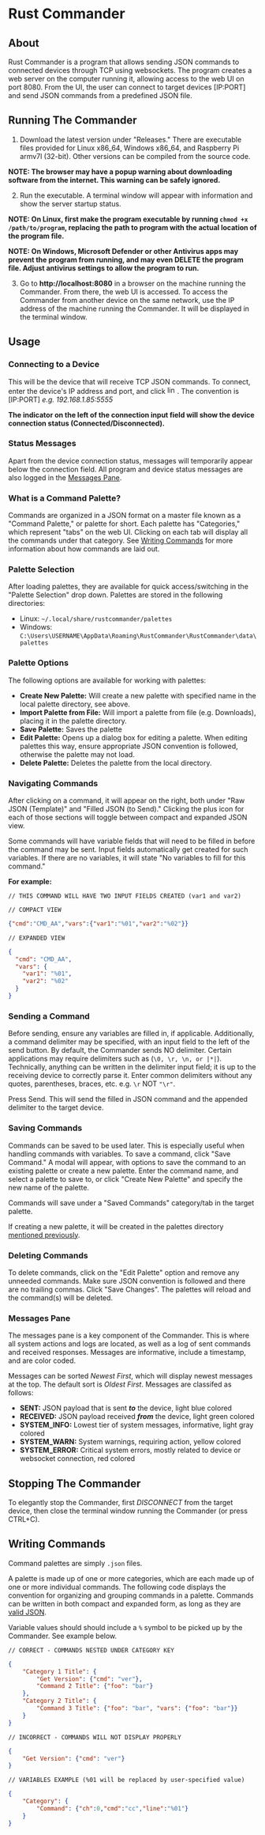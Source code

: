 # Rust Commander

## About

Rust Commander is a program that allows sending JSON commands to connected devices through TCP using websockets.
The program creates a web server on the computer running it, allowing access to the web UI on port 8080.
From the UI, the user can connect to target devices [IP:PORT] and send JSON commands from a predefined JSON file.

## Running The Commander

1. Download the latest version under "Releases." There are executable files provided for Linux x86_64, Windows x86_64, and Raspberry Pi armv7l (32-bit). Other versions can be compiled from the source code.

**NOTE: The browser may have a popup warning about downloading software from the internet. This warning can be safely ignored.**

2. Run the executable. A terminal window will appear with information and show the server startup status.

**NOTE: On Linux, first make the program executable by running `chmod +x /path/to/program`, replacing the path to program with the actual location of the program file.**

**NOTE: On Windows, Microsoft Defender or other Antivirus apps may prevent the program from running, and may even DELETE the program file. Adjust antivirus settings to allow the program to run.**

3. Go to **http://localhost:8080** in a browser on the machine running the Commander. From there, the web UI is accessed. To access the Commander from another device on the same network, use the IP address of the machine running the Commander. It will be displayed in the terminal window.

## Usage

### Connecting to a Device

This will be the device that will receive TCP JSON commands. To connect, enter the device's IP address and port, and click 
<img src="https://raw.githubusercontent.com/FortAwesome/Font-Awesome/6.x/svgs/solid/link.svg" width="16" height="16" alt="link icon">
. The convention is [IP:PORT] _e.g. 192.168.1.85:5555_

**The indicator on the left of the connection input field will show the device connection status (Connected/Disconnected).**

### Status Messages

Apart from the device connection status, messages will temporarily appear below the connection field. All program and device status messages are also logged in the [Messages Pane](#messages-pane).

### What is a Command Palette?

Commands are organized in a JSON format on a master file known as a "Command Palette," or palette for short. Each palette has "Categories," which represent "tabs" on the web UI. Clicking on each tab will display all the commands under that category. See [Writing Commands](#writing-commands) for more information about how commands are laid out.

### Palette Selection

After loading palettes, they are available for quick access/switching in the "Palette Selection" drop down. Palettes are stored in the following directories:

- Linux: `~/.local/share/rustcommander/palettes`
- Windows: `C:\Users\USERNAME\AppData\Roaming\RustCommander\RustCommander\data\palettes`

### Palette Options

The following options are available for working with palettes:  

- **Create New Palette:** Will create a new palette with specified name in the local palette directory, see above.
- **Import Palette from File:** Will import a palette from file (e.g. Downloads), placing it in the palette directory.
- **Save Palette:** Saves the palette
- **Edit Palette:** Opens up a dialog box for editing a palette. When editing palettes this way, ensure appropriate JSON convention is followed, otherwise the palette may not load.
- **Delete Palette:** Deletes the palette from the local directory.

### Navigating Commands

After clicking on a command, it will appear on the right, both under "Raw JSON (Template)" and "Filled JSON (to Send)." Clicking the plus icon for each of those sections will toggle between compact and expanded JSON view.

Some commands will have variable fields that will need to be filled in before the command may be sent. Input fields automatically get created for such variables. If there are no variables, it will state "No variables to fill for this command."

**For example:**

`// THIS COMMAND WILL HAVE TWO INPUT FIELDS CREATED (var1 and var2)`

`// COMPACT VIEW`

```json
{"cmd":"CMD_AA","vars":{"var1":"%01","var2":"%02"}}
```

`// EXPANDED VIEW`

```json
{
  "cmd": "CMD_AA",
  "vars": {
    "var1": "%01",
    "var2": "%02"
  }
}
```

### Sending a Command

Before sending, ensure any variables are filled in, if applicable. Additionally, a command delimiter may be specified, with an input field to the left of the send button. By default, the Commander sends NO delimiter. Certain applications may require delimiters such as (`\0, \r, \n, or |*|`). Technically, anything can be written in the delimiter input field; it is up to the receiving device to correctly parse it. Enter common delimiters without any quotes, parentheses, braces, etc. e.g. `\r` NOT `"\r"`.

Press Send. This will send the filled in JSON command and the appended delimiter to the target device.

### Saving Commands

Commands can be saved to be used later. This is especially useful when handling commands with variables. To save a command, click "Save Command." A modal will appear, with options to save the command to an existing palette or create a new palette. Enter the command name, and select a palette to save to, or click "Create New Palette" and specify the new name of the palette.

Commands will save under a "Saved Commands" category/tab in the target palette.

If creating a new palette, it will be created in the palettes directory [mentioned previously](#palette-selection).

### Deleting Commands

To delete commands, click on the "Edit Palette" option and remove any unneeded commands. Make sure JSON convention is followed and there are no trailing commas. Click "Save Changes". The palettes will reload and the command(s) will be deleted.

### Messages Pane

The messages pane is a key component of the Commander. This is where all system actions and logs are located, as well as a log of sent commands and received responses. Messages are informative, include a timestamp, and are color coded.

Messages can be sorted _Newest First_, which will display newest messages at the top. The default sort is _Oldest First_. Messages are classifed as follows:

- **SENT:** JSON payload that is sent ***_to_*** the device, light blue colored
- **RECEIVED:** JSON payload received ***from*** the device, light green colored
- **SYSTEM_INFO:** Lowest tier of system messages, informative, light gray colored
- **SYSTEM_WARN:** System warnings, requiring action, yellow colored
- **SYSTEM_ERROR:** Critical system errors, mostly related to device or websocket connection, red colored

## Stopping The Commander

To elegantly stop the Commander, first _DISCONNECT_ from the target device, then close the terminal window running the Commander (or press CTRL+C).

## Writing Commands

Command palettes are simply `.json` files.

A palette is made up of one or more categories, which are each made up of one or more individual commands. The following code displays the convention for organizing and grouping commands in a palette. Commands can be written in both compact and expanded form, as long as they are [valid JSON](https://developer.mozilla.org/en-US/docs/Learn_web_development/Core/Scripting/JSON).

Variable values should should include a `%` symbol to be picked up by the Commander. See example below.

`// CORRECT - COMMANDS NESTED UNDER CATEGORY KEY`

```json
{
	"Category 1 Title": {
		"Get Version": {"cmd": "ver"},
		"Command 2 Title": {"foo": "bar"}
	},
	"Category 2 Title": {
		"Command 3 Title": {"foo": "bar", "vars": {"foo": "bar"}}
	}
}
```

`// INCORRECT - COMMANDS WILL NOT DISPLAY PROPERLY`

```json
{
	"Get Version": {"cmd": "ver"}
}
```

`// VARIABLES EXAMPLE (%01 will be replaced by user-specified value)`

```json
{
	"Category": {
		"Command": {"ch":0,"cmd":"cc","line":"%01"}
	}
}
```